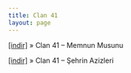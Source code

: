 ```yaml
---
title: Clan 41
layout: page
---
```


<a href="https://cloud.mail.ru/public/61182f3716ac/Clan%2041%20-%20Memnun%20Musunuz" target="_blank">[indir]</a>  »  Clan 41 &#8211; Memnun Musunu

<a href="https://cloud.mail.ru/public/f0d65d19d27c/Clan%2041%20-%20%C5%9Eehrin%20Azizleri" target="_blank">[indir]</a>  »  Clan 41 &#8211; Şehrin Azizleri